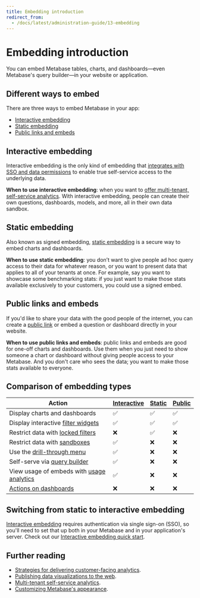 ```yaml
---
title: Embedding introduction
redirect_from:
  - /docs/latest/administration-guide/13-embedding
---
```


# Embedding introduction

You can embed Metabase tables, charts, and dashboards—even Metabase's query builder—in your website or application.

## Different ways to embed

There are three ways to embed Metabase in your app:

- [Interactive embedding](#interactive-embedding)
- [Static embedding](#static-embedding)
- [Public links and embeds](#public-links-and-embeds)

## Interactive embedding

Interactive embedding is the only kind of embedding that [integrates with SSO and data permissions](./interactive-embedding.md) to enable true self-service access to the underlying data.

**When to use interactive embedding**: when you want to [offer multi-tenant, self-service analytics](https://www.metabase.com/blog/why-full-app-embedding). With interactive embedding, people can create their own questions, dashboards, models, and more, all in their own data sandbox.

## Static embedding

Also known as signed embedding, [static embedding](./static-embedding.md) is a secure way to embed charts and dashboards.

**When to use static embedding**: you don’t want to give people ad hoc query access to their data for whatever reason, or you want to present data that applies to all of your tenants at once. For example, say you want to showcase some benchmarking stats: if you just want to make those stats available exclusively to your customers, you could use a signed embed.

## Public links and embeds

If you'd like to share your data with the good people of the internet, you can create a [public link](../questions/sharing/public-links.md) or embed a question or dashboard directly in your website.

**When to use public links and embeds**: public links and embeds are good for one-off charts and dashboards. Use them when you just need to show someone a chart or dashboard without giving people access to your Metabase. And you don't care who sees the data; you want to make those stats available to everyone.

## Comparison of embedding types

| Action                                                                                                   | [Interactive](./interactive-embedding.md) | [Static](./static-embedding.md) | [Public](../questions/sharing/public-links.md) |
| -------------------------------------------------------------------------------------------------------- | ----------------------------------------- | ------------------------------- | ---------------------------------------------- |
| Display charts and dashboards                                                                            | ✅                                         | ✅                               | ✅                                              |
| Display interactive [filter widgets](https://www.metabase.com/glossary/filter_widget)                    | ✅                                         | ✅                               | ✅                                              |
| Restrict data with [locked filters](./static-embedding-parameters.md#restricting-data-in-a-static-embed) | ❌                                         | ✅                               | ❌                                              |
| Restrict data with [sandboxes](../permissions/data-sandboxes.md)                                         | ✅                                         | ❌                               | ❌                                              |
| Use the [drill-through menu](https://www.metabase.com/learn/questions/drill-through)                     | ✅                                         | ❌                               | ❌                                              |
| Self-serve via [query builder](https://www.metabase.com/glossary/query_builder)                          | ✅                                         | ❌                               | ❌                                              |
| View usage of embeds with [usage analytics](../usage-and-performance-tools/usage-analytics.md)           | ✅                                         | ❌                               | ❌                                              |
| [Actions on dashboards](../dashboards/actions.md)                                                        | ❌                                         | ❌                               | ❌                                              |

## Switching from static to interactive embedding

[Interactive embedding](./interactive-embedding.md) requires authentication via single sign-on (SSO), so you'll need to set that up both in your Metabase and in your application's server. Check out our [Interactive embedding quick start](https://www.metabase.com/learn/customer-facing-analytics/interactive-embedding-quick-start).

## Further reading

- [Strategies for delivering customer-facing analytics](https://www.metabase.com/learn/embedding/embedding-overview).
- [Publishing data visualizations to the web](https://www.metabase.com/learn/embedding/embedding-charts-and-dashboards).
- [Multi-tenant self-service analytics](https://www.metabase.com/learn/embedding/multi-tenant-self-service-analytics).
- [Customizing Metabase's appearance](../configuring-metabase/appearance.md).
